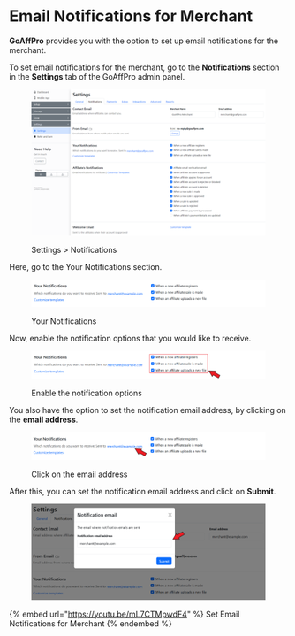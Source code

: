 # Email Notifications for Merchant

**GoAffPro** provides you with the option to set up email notifications for the merchant.

To set email notifications for the merchant, go to the **Notifications** section in the **Settings** tab of the GoAffPro admin panel.

<figure><img src="../../.gitbook/assets/image (3511).png" alt=""><figcaption><p>Settings > Notifications</p></figcaption></figure>

Here, go to the Your Notifications section.

<figure><img src="../../.gitbook/assets/image (3).png" alt=""><figcaption><p>Your Notifications</p></figcaption></figure>

Now, enable the notification options that you would like to receive.

<figure><img src="../../.gitbook/assets/Screenshot 2024-11-25 202007.png" alt=""><figcaption><p>Enable the notification options</p></figcaption></figure>

You also have the option to set the notification email address, by clicking on the **email address**.&#x20;

<figure><img src="../../.gitbook/assets/Screenshot 2024-11-25 202029.png" alt=""><figcaption><p>Click on the email address</p></figcaption></figure>

After this, you can set the notification email address and click on **Submit**.&#x20;

<figure><img src="../../.gitbook/assets/Screenshot 2024-11-25 2020412.png" alt=""><figcaption></figcaption></figure>

{% embed url="https://youtu.be/mL7CTMpwdF4" %}
Set Email Notifications for Merchant
{% endembed %}

